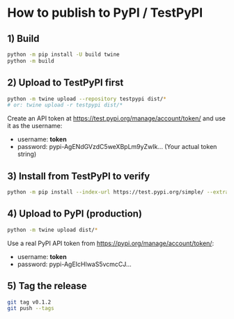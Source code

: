# How to publish to PyPI / TestPyPI

## 1) Build
```bash
python -m pip install -U build twine
python -m build
```

## 2) Upload to TestPyPI first
```bash
python -m twine upload --repository testpypi dist/*
# or: twine upload -r testpypi dist/*
```
Create an API token at https://test.pypi.org/manage/account/token/ and use it as the username:
- username: __token__
- password: pypi-AgENdGVzdC5weXBpLm9yZwIk...
(Your actual token string)

## 3) Install from TestPyPI to verify
```bash
python -m pip install --index-url https://test.pypi.org/simple/ --extra-index-url https://pypi.org/simple reg_monkey==0.1.2
```

## 4) Upload to PyPI (production)
```bash
python -m twine upload dist/*
```
Use a real PyPI API token from https://pypi.org/manage/account/token/:
- username: __token__
- password: pypi-AgEIcHlwaS5vcmcCJ...

## 5) Tag the release
```bash
git tag v0.1.2
git push --tags
```
